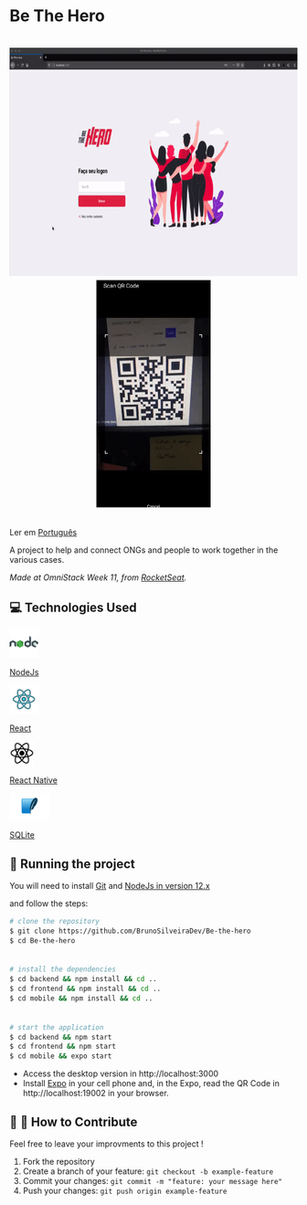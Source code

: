 Be The Hero
=============


<h1 align="center">
    <p><img src=".github/demo1.gif" width="700px" height="400px"/><img src=".github/demo2.gif" width="200px"/></p>
</h1>



Ler em [Português](https://github.com/BrunoSilveiraDev/Be-the-hero/tree/master/.github/translation)

A project to help and connect ONGs and people to work together in the various cases. 

_Made at OmniStack Week 11, from [RocketSeat](https://rocketseat.com.br/)._


## :computer: Technologies Used  

<a href="https://nodejs.org/en/"><img src=".github/nodejs.png" width="50"/></a>

[NodeJs](https://nodejs.org/en/)

<a href="https://reactjs.org/"><img src=".github/react.png" width="50"/></a>

[React](https://reactjs.org/)

<a href="https://reactnative.dev/"><img src=".github/react-native.png" width="43"/></a>

[React Native](https://reactnative.dev/)

<a href="https://www.sqlite.org/index.html"><img src=".github/sqlite.png" width="70"/></a>

[SQLite](https://www.sqlite.org/index.html)



## :rocket: Running the project   
You will need to install [Git](https://git-scm.com/downloads) and [NodeJs in version 12.x](https://nodejs.org/en/download/)

and follow the steps:
```bash
# clone the repository
$ git clone https://github.com/BrunoSilveiraDev/Be-the-hero
$ cd Be-the-hero


# install the dependencies
$ cd backend && npm install && cd ..
$ cd frontend && npm install && cd ..
$ cd mobile && npm install && cd ..


# start the application
$ cd backend && npm start
$ cd frontend && npm start
$ cd mobile && expo start
```

- Access the desktop version in http://localhost:3000 
- Install [Expo](https://play.google.com/store/apps/details?id=host.exp.exponent) in your cell phone and, in the Expo, read the QR Code in http://localhost:19002 in your browser.


## :wrench: :hammer: How to Contribute  
Feel free to leave your improvments to this project ! 

1. Fork the repository
2. Create a branch of your feature: `git checkout -b example-feature`
3. Commit your changes: `git commit -m "feature: your message here"`
4. Push your changes: `git push origin example-feature` 



